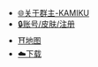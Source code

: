 * [🌐关于群主-KAMIKU](https://kamikuz.cn)
* [🔒账号/皮肤/注册](https://skin.mc.kamikuz.cn)
* [⛩️地图](https://map.mc.kamikuz.cn/)
* [☁️下载](https://mc.kamikuz.cn/download)
